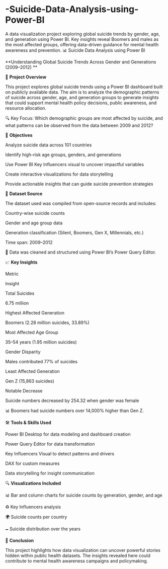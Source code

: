 # -Suicide-Data-Analysis-using-Power-BI
A data visualization project exploring global suicide trends by gender, age, and generation using Power BI. Key insights reveal Boomers and males as the most affected groups, offering data-driven guidance for mental health awareness and prevention.
📊 Suicide Data Analysis using Power BI

**Understanding Global Suicide Trends Across Gender and Generations (2009–2012)
**
 

📁 **Project Overview**

This project explores global suicide trends using a Power BI dashboard built on publicly available data. The aim is to analyze the demographic patterns of suicide across gender, age, and generation groups to generate insights that could support mental health policy decisions, public awareness, and resource allocation.

🔍 Key Focus: Which demographic groups are most affected by suicide, and what patterns can be observed from the data between 2009 and 2012?

🧠 **Objectives**

Analyze suicide data across 101 countries

Identify high-risk age groups, genders, and generations

Use Power BI Key Influencers visual to uncover impactful variables

Create interactive visualizations for data storytelling

Provide actionable insights that can guide suicide prevention strategies


📂 **Dataset Source**

The dataset used was compiled from open-source records and includes:

Country-wise suicide counts

Gender and age group data

Generation classification (Silent, Boomers, Gen X, Millennials, etc.)

Time span: 2009–2012

📌 Data was cleaned and structured using Power BI’s Power Query Editor.


📈 **Key Insights**

Metric

Insight

Total Suicides

6.75 million

Highest Affected Generation

Boomers (2.28 million suicides, 33.89%)

Most Affected Age Group

35–54 years (1.95 million suicides)

Gender Disparity

Males contributed 77% of suicides

Least Affected Generation

Gen Z (15,863 suicides)

Notable Decrease

Suicide numbers decreased by 254.32 when gender was female

📊 Boomers had suicide numbers over 14,000% higher than Gen Z.


🛠 **Tools & Skills Used**

Power BI Desktop for data modeling and dashboard creation

Power Query Editor for data transformation

Key Influencers Visual to detect patterns and drivers

DAX for custom measures

Data storytelling for insight communication


🔍 **Visualizations Included**

📊 Bar and column charts for suicide counts by generation, gender, and age

♻️ Key Influencers analysis

🌍 Suicide counts per country

🗕️ Suicide distribution over the years


🎯 **Conclusion**

This project highlights how data visualization can uncover powerful stories hidden within public health datasets. The insights revealed here could contribute to mental health awareness campaigns and policymaking.

